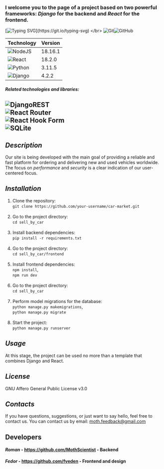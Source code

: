 ### I welcome you to the page of a project based on two powerful frameworks: *Django* for the backend and *React* for the frontend.
[![Typing SVG](https://readme-typing-svg.herokuapp.com?color=%2336BCF7&lines=Django.React.Performance.Security!)](https://git.io/typing-svg) </br>
![Git](https://img.shields.io/badge/git-%23F05033.svg?style=for-the-badge&logo=git&logoColor=white)![GitHub](https://img.shields.io/badge/github-%23121011.svg?style=for-the-badge&logo=github&logoColor=white)

| Technology                                                                                                    |Version  |
|---------------------------------------------------------------------------------------------------------------|---------|
| ![NodeJS](https://img.shields.io/badge/node.js-6DA55F?style=for-the-badge&logo=node.js&logoColor=white)       | 18.16.1 |
| ![React](https://img.shields.io/badge/react-%2320232a.svg?style=for-the-badge&logo=react&logoColor=%2361DAFB) | 18.2.0  |
| ![Python](https://img.shields.io/badge/python-3670A0?style=for-the-badge&logo=python&logoColor=ffdd54)        | 3.11.5  |
| ![Django](https://img.shields.io/badge/django-%23092E20.svg?style=for-the-badge&logo=django&logoColor=white)  | 4.2.2   |

#### *Related technologies and libraries:*</br>
![DjangoREST](https://img.shields.io/badge/DJANGO-REST-ff1709?style=for-the-badge&logo=django&logoColor=white&color=ff1709&labelColor=gray)</br>
![React Router](https://img.shields.io/badge/React_Router-CA4245?style=for-the-badge&logo=react-router&logoColor=white)</br>
![React Hook Form](https://img.shields.io/badge/React%20Hook%20Form-%23EC5990.svg?style=for-the-badge&logo=reacthookform&logoColor=white)</br>
![SQLite](https://img.shields.io/badge/sqlite-%2307405e.svg?style=for-the-badge&logo=sqlite&logoColor=white)
---
## *Description*
Our site is being developed with the main goal of providing a reliable and fast platform for ordering and delivering 
new and used vehicles worldwide. The focus on *performance* and *security* is a clear indication of our user-centered 
focus.

## *Installation*
1. Clone the repository: </br>
```git clone https://github.com/your-username/car-market.git``` </br></br>
2. Go to the project directory: </br>
```cd sell_by_car``` </br></br>
3. Install backend dependencies: </br> 
```pip install -r requirements.txt``` </br></br>
4. Go to the project directory:</br>
```cd sell_by_car/frontend``` </br></br>
5. Install frontend dependencies: </br> 
```npm install```, </br>
```npm run dev``` </br></br>
6. Go to the project directory: </br>
```cd sell_by_car``` </br></br>
7. Perform model migrations for the database: </br> 
```python manage.py makemigrations```, </br> 
```python manage.py migrate``` </br> </br> 
8. Start the project: </br>
``` python manage.py runserver ```



## *Usage*
At this stage, the project can be used no more than a template that combines Django and React.

## *License*
GNU Affero General Public License v3.0

## *Contacts*
If you have questions, suggestions, or just want to say hello, feel free to contact us. 
You can contact us by email: moth.feedback@gmail.com

## Developers
#### *Roman* - https://github.com/MothScientist - Backend
#### *Fedor* - https://github.com/fveden - Frontend and design
